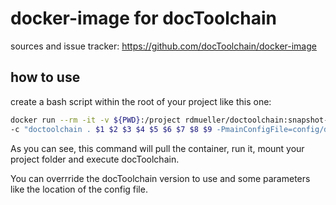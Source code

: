 # docker-image for docToolchain

sources and issue tracker: https://github.com/docToolchain/docker-image

## how to use

create a bash script within the root of your project like this one:

```bash
docker run --rm -it -v ${PWD}:/project rdmueller/doctoolchain:snapshot-0.1.10 \
-c "doctoolchain . $1 $2 $3 $4 $5 $6 $7 $8 $9 -PmainConfigFile=config/docToolchain.groovy && exit"
```

As you can see, this command will pull the container, run it, mount your project folder and execute docToolchain.

You can overrride the docToolchain version to use and some parameters like the location of the config file.

